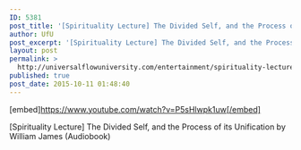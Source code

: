 ```yaml
---
ID: 5381
post_title: '[Spirituality Lecture] The Divided Self, and the Process of its Unification'
author: UfU
post_excerpt: '[Spirituality Lecture] The Divided Self, and the Process of its Unification by William James (Audiobook)'
layout: post
permalink: >
  http://universalflowuniversity.com/entertainment/spirituality-lecture-the-divided-self-and-the-process-of-its-unification/
published: true
post_date: 2015-10-11 01:48:40
---
```

[embed]https://www.youtube.com/watch?v=P5sHlwpk1uw[/embed]<br>
<p>[Spirituality Lecture] The Divided Self, and the Process of its Unification by William James (Audiobook)</p>